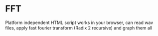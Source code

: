 # FFT
Platform independent HTML script works in your browser, can read wav files, apply fast fourier transform (Radix 2 recursive) and graph them all
